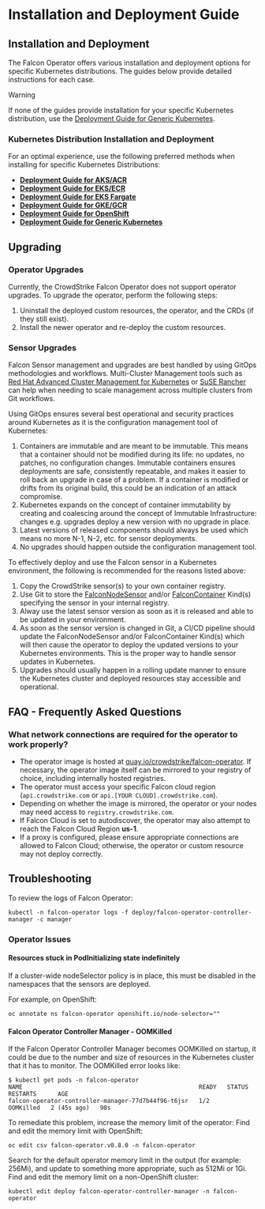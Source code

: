 # Installation and Deployment Guide

## Installation and Deployment

The Falcon Operator offers various installation and deployment options for specific Kubernetes distributions. The guides below provide detailed instructions for each case.

> [!WARNING]
> If none of the guides provide installation for your specific Kubernetes distribution, use the [Deployment Guide for Generic Kubernetes](./deployment/generic/README.md).

### Kubernetes Distribution Installation and Deployment

For an optimal experience, use the following preferred methods when installing for specific Kubernetes Distributions:

- **[Deployment Guide for AKS/ACR](./deployment/azure/README.md)**
- **[Deployment Guide for EKS/ECR](./deployment/eks/README.md)**
- **[Deployment Guide for EKS Fargate](./deployment/eks-fargate/README.md)**
- **[Deployment Guide for GKE/GCR](./deployment/gke/README.md)**
- **[Deployment Guide for OpenShift](./deployment/openshift/README.md)**
- **[Deployment Guide for Generic Kubernetes](./deployment/generic/README.md)**

## Upgrading

### Operator Upgrades

Currently, the CrowdStrike Falcon Operator does not support operator upgrades. To upgrade the operator, perform the following steps:

1. Uninstall the deployed custom resources, the operator, and the CRDs (if they still exist).
2. Install the newer operator and re-deploy the custom resources.

### Sensor Upgrades

Falcon Sensor management and upgrades are best handled by using GitOps methodologies and workflows. Multi-Cluster Management tools such as [Red Hat Advanced Cluster Management for Kubernetes](https://www.redhat.com/en/technologies/management/advanced-cluster-management) or [SuSE Rancher](https://www.rancher.com/products/rancher) can help when needing to scale management across multiple clusters from Git workflows.

Using GitOps ensures several best operational and security practices around Kubernetes as it is the configuration management tool of Kubernetes:

1. Containers are immutable and are meant to be immutable. This means that a container should not be modified during its life: no updates, no patches, no configuration changes. Immutable containers ensures
   deployments are safe, consistently repeatable, and makes it easier to roll back an upgrade in case of a problem. If a container is modified or drifts from its original build, this could be an indication of an attack compromise.
2. Kubernetes expands on the concept of container immutability by creating and coalescing around the concept of Immutable Infrastructure: changes e.g. upgrades deploy a new version with no upgrade in place.
3. Latest versions of released components should always be used which means no more N-1, N-2, etc. for sensor deployments.
4. No upgrades should happen outside the configuration management tool.

To effectively deploy and use the Falcon sensor in a Kubernetes environment, the following is recommended for the reasons listed above:

1. Copy the CrowdStrike sensor(s) to your own container registry.
2. Use Git to store the [FalconNodeSensor](https://github.com/crowdstrike/falcon-operator/tree/main/config/samples) and/or [FalconContainer](https://github.com/crowdstrike/falcon-operator/tree/main/config/samples) Kind(s) specifying the sensor in your internal registry.
3. Alway use the latest sensor version as soon as it is released and able to be updated in your environment.
4. As soon as the sensor version is changed in Git, a CI/CD pipeline should update the FalconNodeSensor and/or FalconContainer Kind(s) which will then cause the operator to deploy the updated versions to your Kubernetes environments. This is the proper way to handle sensor updates in Kubernetes.
5. Upgrades should usually happen in a rolling update manner to ensure the Kubernetes cluster and deployed resources stay accessible and operational.

## FAQ - Frequently Asked Questions

### What network connections are required for the operator to work properly?

- The operator image is hosted at [quay.io/crowdstrike/falcon-operator](https://quay.io/crowdstrike/falcon-operator). If necessary, the operator image itself can be mirrored to your registry of choice, including internally hosted registries.
- The operator must access your specific Falcon cloud region (`api.crowdstrike.com` or `api.[YOUR CLOUD].crowdstrike.com`).
- Depending on whether the image is mirrored, the operator or your nodes may need access to `registry.crowdstrike.com`.
- If Falcon Cloud is set to autodiscover, the operator may also attempt to reach the Falcon Cloud Region **us-1**.
- If a proxy is configured, please ensure appropriate connections are allowed to Falcon Cloud; otherwise, the operator or custom resource may not deploy correctly.

## Troubleshooting

To review the logs of Falcon Operator:

```shell
kubectl -n falcon-operator logs -f deploy/falcon-operator-controller-manager -c manager
```

### Operator Issues

#### Resources stuck in PodInitializing state indefinitely

If a cluster-wide nodeSelector policy is in place, this must be disabled in the namespaces that the sensors are deployed.

For example, on OpenShift:

```shell
oc annotate ns falcon-operator openshift.io/node-selector=""
```

#### Falcon Operator Controller Manager - OOMKilled
If the Falcon Operator Controller Manager becomes OOMKilled on startup, it could be due to the number and size of resources in the Kubernetes cluster that it has to monitor.
The OOMKilled error looks like:

```shell
$ kubectl get pods -n falcon-operator
NAME                                                  READY   STATUS      RESTARTS      AGE
falcon-operator-controller-manager-77d7b44f96-t6jsr   1/2     OOMKilled   2 (45s ago)   98s
```

To remediate this problem, increase the memory limit of the operator:
Find and edit the memory limit with OpenShift:

```shell
oc edit csv falcon-operator.v0.8.0 -n falcon-operator
```

Search for the default operator memory limit in the output (for example: 256Mi), and update to something more appropriate, such as 512Mi or 1Gi.
Find and edit the memory limit on a non-OpenShift cluster:

```
kubectl edit deploy falcon-operator-controller-manager -n falcon-operator
```

